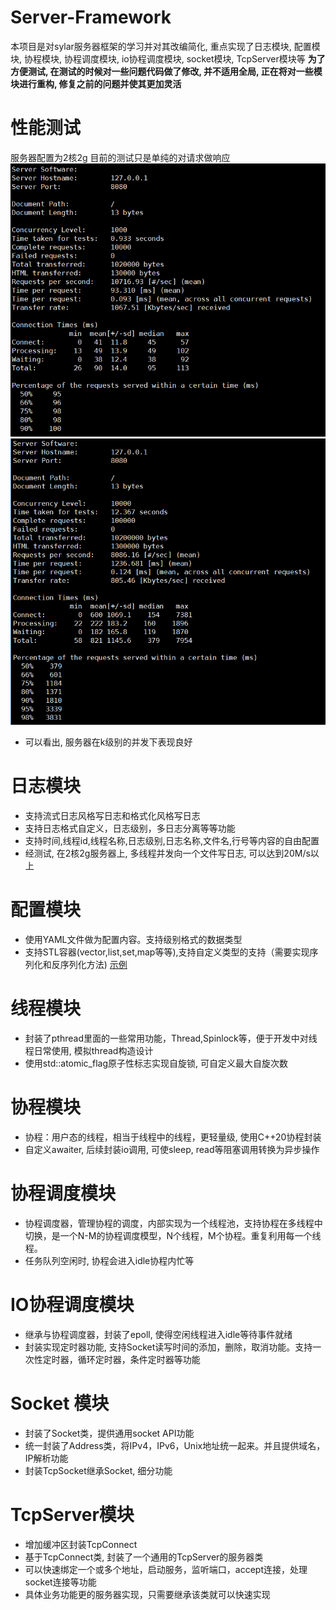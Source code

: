 # Server-Framework
本项目是对sylar服务器框架的学习并对其改编简化, 重点实现了日志模块, 配置模块, 协程模块, 协程调度模块, io协程调度模块, socket模块, TcpServer模块等
**为了方便测试, 在测试的时候对一些问题代码做了修改, 并不适用全局, 正在将对一些模块进行重构, 修复之前的问题并使其更加灵活**
# 性能测试
服务器配置为2核2g
目前的测试只是单纯的对请求做响应
![1w连接, 1000并发](/bin/src/test1w.png "1w连接, 1000并发")
![1w连接, 1000并发](/bin/src/test10w.png "10w连接, 1w并发")

- 可以看出, 服务器在k级别的并发下表现良好
# 日志模块
- 支持流式日志风格写日志和格式化风格写日志
- 支持日志格式自定义，日志级别，多日志分离等等功能
- 支持时间,线程id,线程名称,日志级别,日志名称,文件名,行号等内容的自由配置
- 经测试, 在2核2g服务器上, 多线程并发向一个文件写日志, 可以达到20M/s以上
# 配置模块
- 使用YAML文件做为配置内容。支持级别格式的数据类型
- 支持STL容器(vector,list,set,map等等),支持自定义类型的支持（需要实现序列化和反序列化方法)
[示例](./tests/test_config.cc)
# 线程模块
- 封装了pthread里面的一些常用功能，Thread,Spinlock等，便于开发中对线程日常使用, 模拟thread构造设计
- 使用std::atomic_flag原子性标志实现自旋锁, 可自定义最大自旋次数
# 协程模块
- 协程：用户态的线程，相当于线程中的线程，更轻量级, 使用C++20协程封装
- 自定义awaiter, 后续封装io调用, 可使sleep, read等阻塞调用转换为异步操作
# 协程调度模块
- 协程调度器，管理协程的调度，内部实现为一个线程池，支持协程在多线程中切换，是一个N-M的协程调度模型，N个线程，M个协程。重复利用每一个线程。
- 任务队列空闲时, 协程会进入idle协程内忙等
# IO协程调度模块
- 继承与协程调度器，封装了epoll, 使得空闲线程进入idle等待事件就绪 
- 封装实现定时器功能, 支持Socket读写时间的添加，删除，取消功能。支持一次性定时器，循环定时器，条件定时器等功能
# Socket 模块
- 封装了Socket类，提供通用socket API功能
- 统一封装了Address类，将IPv4，IPv6，Unix地址统一起来。并且提供域名，IP解析功能
- 封装TcpSocket继承Socket, 细分功能
# TcpServer模块
- 增加缓冲区封装TcpConnect
- 基于TcpConnect类, 封装了一个通用的TcpServer的服务器类
- 可以快速绑定一个或多个地址，启动服务，监听端口，accept连接，处理socket连接等功能
- 具体业务功能更的服务器实现，只需要继承该类就可以快速实现

